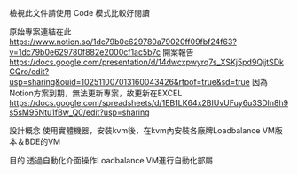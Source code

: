 檢視此文件請使用 Code 模式比較好閱讀


原始專案連結在此
https://www.notion.so/1dc79b0e629780a79020ff09fbf24f63?v=1dc79b0e629780f882e2000cf1ac5b7c
開案報告
https://docs.google.com/presentation/d/14dwcxpwyrq7s_XSKj5pd9QjjtSDkCQro/edit?usp=sharing&ouid=102511007013160043426&rtpof=true&sd=true
因為Notion方案到期，無法更新專案，故更新在EXCEL
https://docs.google.com/spreadsheets/d/1EB1LK64x2BIUvUFuy6u3SDln8h9s5sM95Ntu1fBw_Q0/edit?usp=sharing

設計概念
使用實體機器，安裝kvm後，在kvm內安裝各廠牌Loadbalance VM版本＆BDE的VM

目的
透過自動化介面操作Loadbalance VM進行自動化部屬
